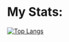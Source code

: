 # My Stats:

[![Top Langs](https://github-readme-stats.vercel.app/api/top-langs/?username=WolfMTK&layout=compact&theme=transparent)](https://github.com/anuraghazra/github-readme-stats)
